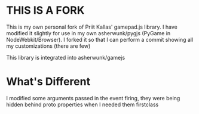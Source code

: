 # THIS IS A FORK

This is my own personal fork of Priit Kallas' gamepad.js library. I have modified it slightly for use in my own asherwunk/pygjs (PyGame in NodeWebkit/Browser).  I forked it so that I can perform a commit showing all my customizations (there are few)

This library is integrated into asherwunk/gamejs

# What's Different

I modified some arguments passed in the event firing, they were being hidden behind proto properties when I needed them firstclass

